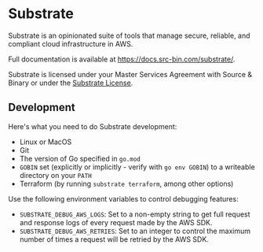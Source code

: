 Substrate
=========

Substrate is an opinionated suite of tools that manage secure, reliable, and compliant cloud infrastructure in AWS.

Full documentation is available at <https://docs.src-bin.com/substrate/>.

Substrate is licensed under your Master Services Agreement with Source & Binary or under the [Substrate License](https://src-bin.com/license).

Development
-----------

Here's what you need to do Substrate development:

* Linux or MacOS
* Git
* The version of Go specified in `go.mod`
* `GOBIN` set (explicitly or implicitly - verify with `go env GOBIN`) to a writeable directory on your `PATH`
* Terraform (by running `substrate terraform`, among other options)

Use the following environment variables to control debugging features:

* `SUBSTRATE_DEBUG_AWS_LOGS`: Set to a non-empty string to get full request and response logs of every request made by the AWS SDK.
* `SUBSTRATE_DEBUG_AWS_RETRIES`: Set to an integer to control the maximum number of times a request will be retried by the AWS SDK.
